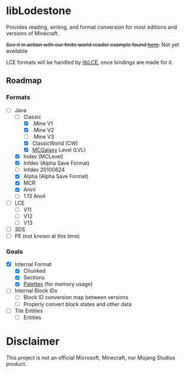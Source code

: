 # libLodestone
Provides reading, writing, and format conversion for most editions and versions of Minecraft.

~~See it in action with our finite world reader example found [here](https://team-lodestone.github.io/examples/finite.html).~~
Not yet available

LCE formats will be handled by [libLCE](https://github.com/DexrnZacAttack/libLCE), once bindings are made for it.

## Roadmap
### Formats
  - [ ] Java 
    - [ ] Classic 
      - [X] .Mine V1
      - [X] .Mine V2
      - [ ] .Mine V3
      - [X] ClassicWorld (CW)
      - [X] [MCGalaxy](https://github.com/ClassiCube/MCGalaxy) Level (LVL)
    - [X] Indev (MCLevel)
    - [X] Infdev (Alpha Save Format)
    - [ ] Infdev 20100624
    - [X] Alpha (Alpha Save Format)
    - [X] MCR
    - [X] Anvil
    - [ ] 1.13 Anvil 
  - [ ] LCE
    - [ ] V11
    - [ ] V12
    - [ ] V13
  - [ ] 3DS
  - [ ] PE (not known at this time)
### Goals
  - [X] Internal Format
    - [X] Chunked
    - [X] Sections
    - [X] [Palettes](https://github.com/alexdesander/palettevec) (for memory usage)
  - [ ] Internal Block IDs
    - [ ] Block ID conversion map between versions
    - [ ] Properly convert block states and other data
  - [ ] Tile Entities
    - [ ] Entities 

# Disclaimer
This project is not an official Microsoft, Minecraft, nor Mojang Studios product.